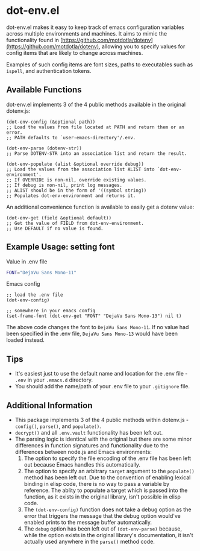 # dot-env.el

dot-env.el makes it easy to keep track of emacs configuration variables across multiple environments and machines.
It aims to mimic the functionality found in [https://github.com/motdotla/dotenv](https://github.com/motdotla/dotenv),
allowing you to specify values for config items that are likely to change across machines.

Examples of such config items are font sizes, paths to executables such as `ispell`, and authentication tokens.

## Available Functions
dot-env.el implements 3 of the 4 public methods available in the original dotenv.js:

```elisp
(dot-env-config (&optional path))
;; Load the values from file located at PATH and return them or an error.
;; PATH defaults to `user-emacs-directory'/.env.
```

```elisp
(dot-env-parse (dotenv-str))
;; Parse DOTENV-STR into an association list and return the result.
```

```elisp
(dot-env-populate (alist &optional override debug))
;; Load the values from the association list ALIST into `dot-env-environment'.
;; If OVERRIDE is non-nil, override existing values.
;; If debug is non-nil, print log messages.
;; ALIST should be in the form of '((symbol string))
;; Populates dot-env-environment and returns it.
```

An additional convenience function is available to easily get a dotenv value:

```elisp
(dot-env-get (field &optional default))
;; Get the value of FIELD from dot-env-environment.
;; Use DEFAULT if no value is found.
```

## Example Usage: setting font
Value in .env file
```bash
FONT="DejaVu Sans Mono-11"
```

Emacs config
```elisp
;; load the .env file
(dot-env-config)

;; somewhere in your emacs config
(set-frame-font (dot-env-get "FONT" "DejaVu Sans Mono-13") nil t)
```
The above code changes the font to `DejaVu Sans Mono-11`.
If no value had been specified in the .env file, `DejaVu Sans Mono-13` would have been loaded instead.

## Tips
* It's easiest just to use the default name and location for the .env file - `.env` in your `.emacs.d` directory.
* You should add the name/path of your .env file to your `.gitignore` file.

## Additional Information
* This package implements 3 of the 4 public methods within dotenv.js - `config()`, `parse()`, and `populate()`.
* `decrypt()` and all `.env.vault` functionality has been left out.
* The parsing logic is identical with the original but there are some minor differences in function signatures and functionality due to the differences between node.js and Emacs environments:
    1. The option to specify the file encoding of the .env file has been left out because Emacs handles this automatically.
    1. The option to specify an arbitrary `target` argument to the `populate()` method has been left out. Due to the convention of enabling lexical binding in elisp code, there is no way to pass a variable by reference. The ablity to populate a target which is passed into the function, as it exists in the original library, isn't possible in elisp code.
    1. The `(dot-env-config)` function does not take a debug option as the error that triggers the message that the debug option would've enabled prints to the message buffer automatically.
    1. The `debug` option has been left out of `(dot-env-parse)` because, while the option exists in the original library's documentation, it isn't actually used anywhere in the `parse()` method code.
